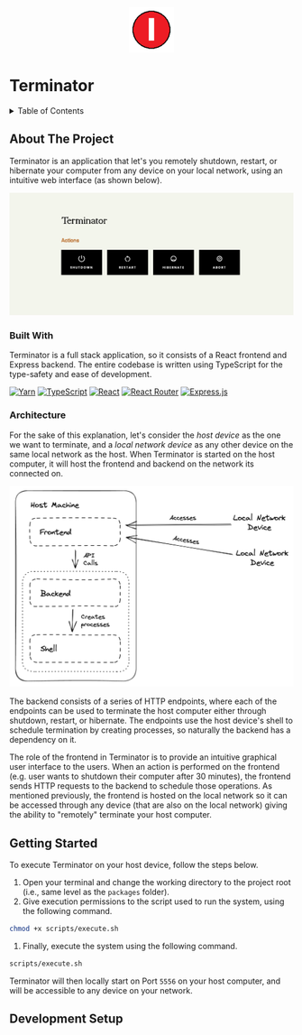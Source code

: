 <p align="center">
    <img src="./images/icon.png" width="80">
</p>

<h1>Terminator</h1>

<details>
    <summary>Table of Contents</summary>
    <ul>
        <li>
            <a href="#about-the-project">About The Project</a>
            <ul>
                <li>
                    <a href="#built-with">Built With</a>
                </li>
                <li>
                    <a href="#architecture">Architecture</a>
                </li>
            </ul>
        </li>
        <li>
            <a href="#getting-started">Getting Started</a>
        </li>
        <li>
            <a href="#development-setup">Development Setup</a>
        </li>
    </ul>
</details>

## About The Project

Terminator is an application that let's you remotely shutdown, restart, or hibernate your computer from any device on your local network, using an intuitive web interface (as shown below).

<p align="center">
    <img src="./images/hero.png" width="650"/>
</p>

### Built With

Terminator is a full stack application, so it consists of a React frontend and Express backend. The entire codebase is written using TypeScript for the type-safety and ease of development.

[![Yarn](https://img.shields.io/badge/yarn-%232C8EBB.svg?style=for-the-badge&logo=yarn&logoColor=white)](https://yarnpkg.com/)
[![TypeScript](https://img.shields.io/badge/typescript-%23007ACC.svg?style=for-the-badge&logo=typescript&logoColor=white)](https://www.typescriptlang.org/)
[![React](https://img.shields.io/badge/react-%2320232a.svg?style=for-the-badge&logo=react&logoColor=%2361DAFB)](https://react.dev/)
[![React Router](https://img.shields.io/badge/React_Router-CA4245?style=for-the-badge&logo=react-router&logoColor=white)](https://reactrouter.com/en/main)
[![Express.js](https://img.shields.io/badge/express.js-%23404d59.svg?style=for-the-badge&logo=express&logoColor=%2361DAFB)](https://expressjs.com/)

### Architecture

For the sake of this explanation, let's consider the _host device_ as the one we want to terminate, and a _local network device_ as any other device on the same local network as the host. When Terminator is started on the host computer, it will host the frontend and backend on the network its connected on.

<p align="center">
    <img src="./images/architecture.png" width="650"/>
</p>

The backend consists of a series of HTTP endpoints, where each of the endpoints can be used to terminate the host computer either through shutdown, restart, or hibernate. The endpoints use the host device's shell to schedule termination by creating processes, so naturally the backend has a dependency on it.

The role of the frontend in Terminator is to provide an intuitive graphical user interface to the users. When an action is performed on the frontend (e.g. user wants to shutdown their computer after 30 minutes), the frontend sends HTTP requests to the backend to schedule those operations. As mentioned previously, the frontend is hosted on the local network so it can be accessed through any device (that are also on the local network) giving the ability to "remotely" terminate your host computer.

## Getting Started

To execute Terminator on your host device, follow the steps below.

1. Open your terminal and change the working directory to the project root (i.e., same level as the `packages` folder).
2. Give execution permissions to the script used to run the system, using the following command.

```sh
chmod +x scripts/execute.sh
```

1. Finally, execute the system using the following command.

```sh
scripts/execute.sh
```

Terminator will then locally start on Port `5556` on your host computer, and will be accessible to any device on your network.

## Development Setup

